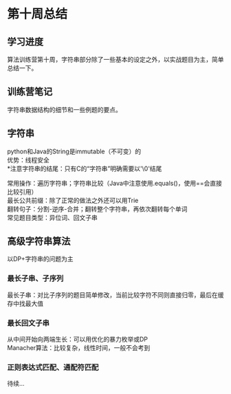 # 第十周总结
## 学习进度
算法训练营第十周，字符串部分除了一些基本的设定之外，以实战题目为主，简单总结一下。

## 训练营笔记
字符串数据结构的细节和一些例题的要点。

## 字符串
python和Java的String是immutable（不可变）的  
优势：线程安全  
*注意字符串的结尾：只有C的“字符串”明确需要以'\0'结尾

常用操作：遍历字符串；字符串比较（Java中注意使用.equals()，使用==会直接比较引用）  
最长公共前缀：除了正常的做法之外还可以用Trie  
翻转句子：分割-逆序-合并；翻转整个字符串，再依次翻转每个单词  
常见题目类型：异位词、回文子串

## 高级字符串算法
以DP+字符串的问题为主
### 最长子串、子序列
最长子串：对比子序列的题目简单修改，当前比较字符不同则直接归零，最后在缓存中找最大值
### 最长回文子串
从中间开始向两端生长：可以用优化的暴力枚举或DP  
Manacher算法：比较复杂，线性时间，一般不会考到
### 正则表达式匹配、通配符匹配
待续...